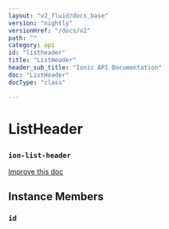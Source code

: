 ```yaml
---
layout: "v2_fluid/docs_base"
version: "nightly"
versionHref: "/docs/v2"
path: ""
category: api
id: "listheader"
title: "ListHeader"
header_sub_title: "Ionic API Documentation"
doc: "ListHeader"
docType: "class"

---
```










<h1 class="api-title">
<a class="anchor" name="list-header" href="#list-header"></a>

ListHeader
<h3><code>ion-list-header</code></h3>






</h1>

<a class="improve-v2-docs" href="http://github.com/driftyco/ionic/edit/master//src/components/list/list.ts#L116">
Improve this doc
</a>











<!-- @usage tag -->


<!-- @property tags -->



<!-- instance methods on the class -->

<h2><a class="anchor" name="instance-members" href="#instance-members"></a>Instance Members</h2>

<div id="id"></div>

<h3>
<a class="anchor" name="id" href="#id"></a>
<code>id</code>
  

</h3>














<!-- related link --><!-- end content block -->


<!-- end body block -->


